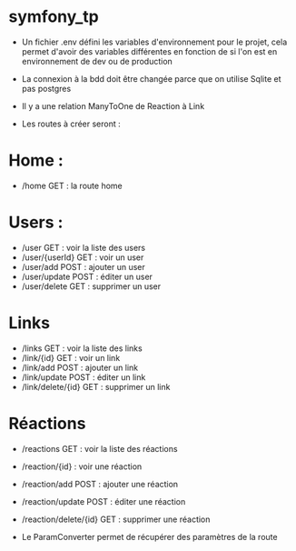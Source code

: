 # symfony_tp
- Un fichier .env défini les variables d'environnement pour le projet, cela permet d'avoir des variables différentes en fonction de si l'on est en environnement de dev ou de production
- La connexion à la bdd doit être changée parce que on utilise Sqlite et pas postgres
- Il y a une relation ManyToOne de Reaction à Link

- Les routes à créer seront : 
# Home : 
- /home GET : la route home
# Users :
- /user GET : voir la liste des users
- /user/{userId} GET : voir un user 
- /user/add POST : ajouter un user
- /user/update POST : éditer un user
- /user/delete GET : supprimer un user
# Links
- /links GET : voir la liste des links
- /link/{id} GET : voir un link
- /link/add POST : ajouter un link
- /link/update POST : éditer un link
- /link/delete/{id} GET : supprimer un link
# Réactions
- /reactions GET : voir la liste des réactions
- /reaction/{id} : voir une réaction
- /reaction/add POST : ajouter une réaction
- /reaction/update POST : éditer une réaction
- /reaction/delete/{id} GET : supprimer une réaction

- Le ParamConverter permet de récupérer des paramètres de la route
